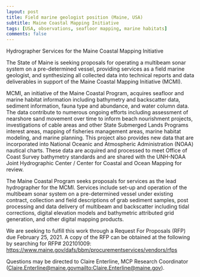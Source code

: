 ```yaml
---
layout: post
title: Field marine geologist position (Maine, USA)
subtitle: Maine Coastal Mapping Initiative
tags: [USA, observations, seafloor mapping, marine habitats]
comments: false
---
```


Hydrographer Services for the Maine Coastal Mapping Initiative


The State of Maine is seeking proposals for operating a multibeam sonar system on a pre-determined vessel, providing services as a field marine geologist, and synthesizing all collected data into technical reports and data deliverables in support of the Maine Coastal Mapping Initiative (MCMI).

MCMI, an initiative of the Maine Coastal Program, acquires seafloor and marine habitat information including bathymetry and backscatter data, sediment information, fauna type and abundance, and water column data. The data contribute to numerous ongoing efforts including assessment of nearshore sand movement over time to inform beach nourishment projects, investigations of cable areas and other State Submerged Lands Programs interest areas, mapping of fisheries management areas, marine habitat modeling, and marine planning. This project also provides new data that are incorporated into National Oceanic and Atmospheric Administration (NOAA) nautical charts. These data are acquired and processed to meet Office of Coast Survey bathymetry standards and are shared with the UNH-NOAA Joint Hydrographic Center / Center for Coastal and Ocean Mapping for review.


The Maine Coastal Program seeks proposals for services as the lead hydrographer for the MCMI. Services include set-up and operation of the multibeam sonar system on a pre-determined vessel under existing contract, collection and field descriptions of grab sediment samples, post processing and data delivery of multibeam and backscatter including tidal corrections, digital elevation models and bathymetric attributed grid generation, and other digital mapping products.



We are seeking to fulfill this work through a Request For Proposals (RFP) due February 25, 2021. A copy of the RFP can be obtained at the following by searching for RFP# 202101009: https://www.maine.gov/dafs/bbm/procurementservices/vendors/rfps



Questions may be directed to Claire Enterline, MCP Research Coordinator (Claire.Enterline@maine.gov<mailto:Claire.Enterline@maine.gov>).
